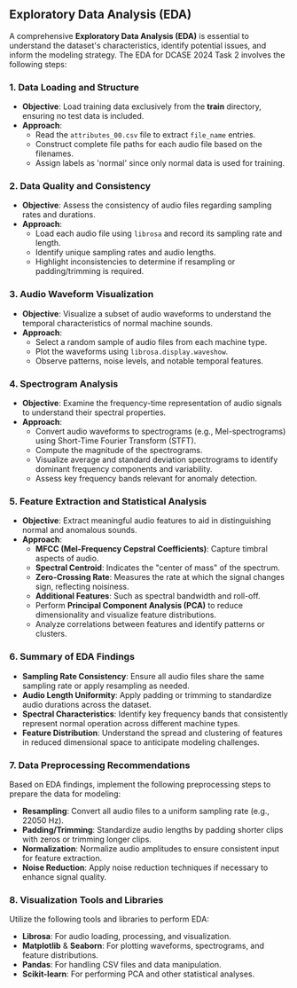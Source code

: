 
## Exploratory Data Analysis (EDA)

A comprehensive **Exploratory Data Analysis (EDA)** is essential to understand the dataset's characteristics, identify potential issues, and inform the modeling strategy. The EDA for DCASE 2024 Task 2 involves the following steps:

### 1. Data Loading and Structure

- **Objective**: Load training data exclusively from the **train** directory, ensuring no test data is included.
- **Approach**:
  - Read the `attributes_00.csv` file to extract `file_name` entries.
  - Construct complete file paths for each audio file based on the filenames.
  - Assign labels as 'normal' since only normal data is used for training.

### 2. Data Quality and Consistency

- **Objective**: Assess the consistency of audio files regarding sampling rates and durations.
- **Approach**:
  - Load each audio file using `librosa` and record its sampling rate and length.
  - Identify unique sampling rates and audio lengths.
  - Highlight inconsistencies to determine if resampling or padding/trimming is required.

### 3. Audio Waveform Visualization

- **Objective**: Visualize a subset of audio waveforms to understand the temporal characteristics of normal machine sounds.
- **Approach**:
  - Select a random sample of audio files from each machine type.
  - Plot the waveforms using `librosa.display.waveshow`.
  - Observe patterns, noise levels, and notable temporal features.

### 4. Spectrogram Analysis

- **Objective**: Examine the frequency-time representation of audio signals to understand their spectral properties.
- **Approach**:
  - Convert audio waveforms to spectrograms (e.g., Mel-spectrograms) using Short-Time Fourier Transform (STFT).
  - Compute the magnitude of the spectrograms.
  - Visualize average and standard deviation spectrograms to identify dominant frequency components and variability.
  - Assess key frequency bands relevant for anomaly detection.

### 5. Feature Extraction and Statistical Analysis

- **Objective**: Extract meaningful audio features to aid in distinguishing normal and anomalous sounds.
- **Approach**:
  - **MFCC (Mel-Frequency Cepstral Coefficients)**: Capture timbral aspects of audio.
  - **Spectral Centroid**: Indicates the "center of mass" of the spectrum.
  - **Zero-Crossing Rate**: Measures the rate at which the signal changes sign, reflecting noisiness.
  - **Additional Features**: Such as spectral bandwidth and roll-off.
  - Perform **Principal Component Analysis (PCA)** to reduce dimensionality and visualize feature distributions.
  - Analyze correlations between features and identify patterns or clusters.

### 6. Summary of EDA Findings

- **Sampling Rate Consistency**: Ensure all audio files share the same sampling rate or apply resampling as needed.
- **Audio Length Uniformity**: Apply padding or trimming to standardize audio durations across the dataset.
- **Spectral Characteristics**: Identify key frequency bands that consistently represent normal operation across different machine types.
- **Feature Distribution**: Understand the spread and clustering of features in reduced dimensional space to anticipate modeling challenges.

### 7. Data Preprocessing Recommendations

Based on EDA findings, implement the following preprocessing steps to prepare the data for modeling:

- **Resampling**: Convert all audio files to a uniform sampling rate (e.g., 22050 Hz).
- **Padding/Trimming**: Standardize audio lengths by padding shorter clips with zeros or trimming longer clips.
- **Normalization**: Normalize audio amplitudes to ensure consistent input for feature extraction.
- **Noise Reduction**: Apply noise reduction techniques if necessary to enhance signal quality.

### 8. Visualization Tools and Libraries

Utilize the following tools and libraries to perform EDA:

- **Librosa**: For audio loading, processing, and visualization.
- **Matplotlib** & **Seaborn**: For plotting waveforms, spectrograms, and feature distributions.
- **Pandas**: For handling CSV files and data manipulation.
- **Scikit-learn**: For performing PCA and other statistical analyses.

